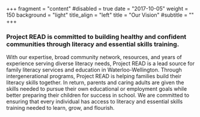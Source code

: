 +++
fragment = "content"
#disabled = true
date = "2017-10-05"
weight = 150
background = "light"
title_align = "left"
title = "Our Vision"
#subtitle = ""
+++

### Project READ is committed to building healthy and confident communities through literacy and essential skills training.
With our expertise, broad community network, resources, and years of experience serving diverse literacy needs, Project READ is a lead source for family literacy services and education in Waterloo-Wellington. Through intergenerational programs, Project READ is helping families build their literacy skills together. In return, parents and caring adults are given the skills needed to pursue their own educational or employment goals while better preparing their children for success in school. We are committed to ensuring that every individual has access to literacy and essential skills training needed to learn, grow, and flourish. 



